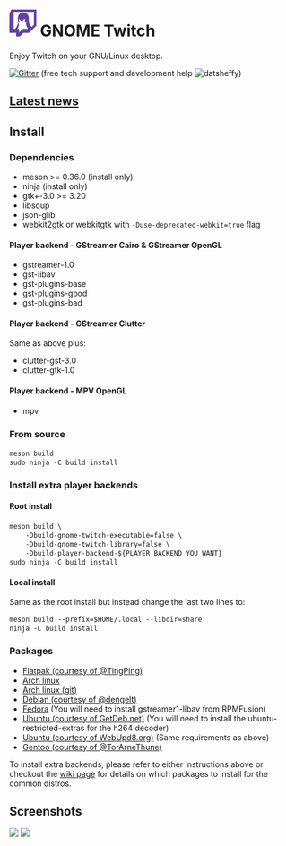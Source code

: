 # ![](/data/icons/hicolor/48x48/apps/com.vinszent.GnomeTwitch.png) GNOME Twitch

Enjoy Twitch on your GNU/Linux desktop.

[![Gitter](https://badges.gitter.im/vinszent/gnome-twitch.svg)](https://gitter.im/gnome-twitch/Lobby?utm_source=badge&utm_medium=badge&utm_campaign=pr-badge) (free tech support and development help ![datsheffy](https://static-cdn.jtvnw.net/emoticons/v1/170/1.0))

## [Latest news](http://gnome-twitch.vinszent.com/posts/gnome-twitch-v0.3.0-post.html)

## Install
### Dependencies
* meson >= 0.36.0 (install only)
* ninja (install only)
* gtk+-3.0 >= 3.20
* libsoup
* json-glib
* webkit2gtk or webkitgtk with `-Duse-deprecated-webkit=true` flag

#### Player backend - GStreamer Cairo & GStreamer OpenGL
* gstreamer-1.0
* gst-libav
* gst-plugins-base
* gst-plugins-good
* gst-plugins-bad

#### Player backend - GStreamer Clutter
Same as above plus:

* clutter-gst-3.0
* clutter-gtk-1.0

#### Player backend - MPV OpenGL
* mpv

### From source

``` shell
meson build
sudo ninja -C build install
```

### Install extra player backends
#### Root install

``` shell
meson build \
    -Dbuild-gnome-twitch-executable=false \
    -Dbuild-gnome-twitch-library=false \
    -Dbuild-player-backend-${PLAYER_BACKEND_YOU_WANT}
sudo ninja -C build install
```
#### Local install

Same as the root install but instead change the last two lines to:

``` shell
meson build --prefix=$HOME/.local --libdir=share
ninja -C build install
```

### Packages
* [Flatpak (courtesy of @TingPing)](https://github.com/vinszent/gnome-twitch/wiki/How-to-install-FlatPak-package)
* [Arch linux](https://aur.archlinux.org/packages/gnome-twitch/)
* [Arch linux (git)](https://aur.archlinux.org/packages/gnome-twitch-git/)
* [Debian (courtesy of @dengelt)](https://tracker.debian.org/pkg/gnome-twitch/)
* [Fedora](https://copr.fedoraproject.org/coprs/ippytraxx/gnome-twitch/) (You will need to install gstreamer1-libav from RPMFusion)
* [Ubuntu (courtesy of GetDeb.net)](http://www.getdeb.net/app/GNOME%20Twitch) (You will need to install the ubuntu-restricted-extras for the h264 decoder)
* [Ubuntu (courtesy of WebUpd8.org)](https://launchpad.net/%7Enilarimogard/+archive/ubuntu/webupd8/+index?batch=75&direction=backwards&memo=150&start=75) (Same requirements as above)
* [Gentoo (courtesy of @TorArneThune)](https://github.com/TorArneThune/gnome-twitch-ebuild)

To install extra backends, please refer to either instructions above or checkout the [wiki page](https://github.com/vinszent/gnome-twitch/wiki/How-to-install-player-backends)
for details on which packages to install for the common distros.

## Screenshots
![](/data/screenshots/scrot_player.png?raw=true)
![](/data/screenshots/scrot_streams.png?raw=true)
